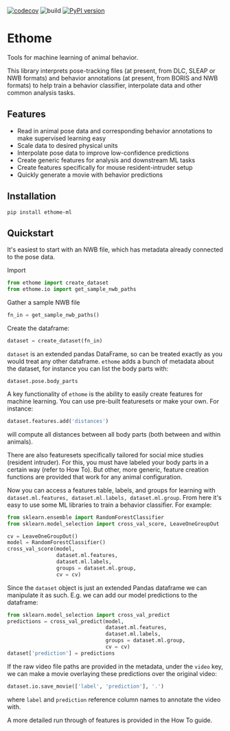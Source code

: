 [![codecov](https://codecov.io/gh/benlansdell/ethome/branch/master/graph/badge.svg?token=IJ0JJBOGGS)](https://codecov.io/gh/benlansdell/ethome)
![build](https://github.com/benlansdell/ethome/actions/workflows/workflow.yml/badge.svg)
[![PyPI version](https://badge.fury.io/py/ethome-ml.svg)](https://badge.fury.io/py/ethome-ml)

# Ethome

Tools for machine learning of animal behavior.

This library interprets pose-tracking files (at present, from DLC, SLEAP or NWB formats) and behavior annotations (at present, from BORIS and NWB formats) to help train a behavior classifier, interpolate data and other common analysis tasks. 

## Features

* Read in animal pose data and corresponding behavior annotations to make supervised learning easy
* Scale data to desired physical units
* Interpolate pose data to improve low-confidence predictions 
* Create generic features for analysis and downstream ML tasks
* Create features specifically for mouse resident-intruder setup
* Quickly generate a movie with behavior predictions

## Installation

```
pip install ethome-ml
```

## Quickstart

It's easiest to start with an NWB file, which has metadata already connected to the pose data. 

Import
```python
from ethome import create_dataset
from ethome.io import get_sample_nwb_paths
```

Gather a sample NWB file
```python
fn_in = get_sample_nwb_paths()
```

Create the dataframe:
```python
dataset = create_dataset(fn_in)
```
`dataset` is an extended pandas DataFrame, so can be treated exactly as you would treat any other dataframe. `ethome` adds a bunch of metadata about the dataset, for instance you can list the body parts with:
```
dataset.pose.body_parts
```

A key functionality of `ethome` is the ability to easily create features for machine learning. You can use pre-built featuresets or make your own. For instance:
```python
dataset.features.add('distances')
``` 
will compute all distances between all body parts (both between and within animals).

There are also featuresets specifically tailored for social mice studies (resident intruder). For this, you must have labeled your body parts in a certain way (refer to How To). But other, more generic, feature creation functions are provided that work for any animal configuration. 

Now you can access a features table, labels, and groups for learning with `dataset.ml.features, dataset.ml.labels, dataset.ml.group`. From here it's easy to use some ML libraries to train a behavior classifier. For example:
```python
from sklearn.ensemble import RandomForestClassifier
from sklearn.model_selection import cross_val_score, LeaveOneGroupOut

cv = LeaveOneGroupOut()
model = RandomForestClassifier()
cross_val_score(model, 
                dataset.ml.features, 
                dataset.ml.labels, 
                groups = dataset.ml.group, 
                cv = cv)
```

Since the `dataset` object is just an extended Pandas dataframe we can manipulate it as such. E.g. we can add our model predictions to the dataframe:
```python
from sklearn.model_selection import cross_val_predict
predictions = cross_val_predict(model, 
                                dataset.ml.features, 
                                dataset.ml.labels, 
                                groups = dataset.ml.group, 
                                cv = cv)
dataset['prediction'] = predictions
```

If the raw video file paths are provided in the metadata, under the `video` key, we can make a movie overlaying these predictions over the original video:
```python
dataset.io.save_movie(['label', 'prediction'], '.')
```
where `label` and `prediction` reference column names to annotate the video with.

A more detailed run through of features is provided in the How To guide.
 